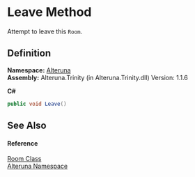 # Leave Method


Attempt to leave this `Room`.



## Definition
**Namespace:** <a href="N_Alteruna">Alteruna</a>  
**Assembly:** Alteruna.Trinity (in Alteruna.Trinity.dll) Version: 1.1.6

**C#**
``` C#
public void Leave()
```



## See Also


#### Reference
<a href="T_Alteruna_Room">Room Class</a>  
<a href="N_Alteruna">Alteruna Namespace</a>  
